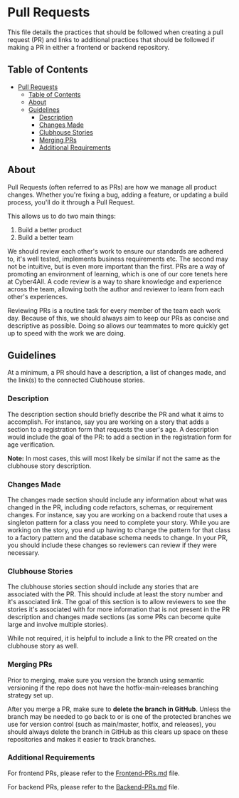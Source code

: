 # Pull Requests

This file details the practices that should be followed when creating a pull request (PR) and links to additional practices that should be followed if making a PR in either a frontend or backend repository.

## Table of Contents

- [Pull Requests](#pull-requests)
  - [Table of Contents](#table-of-contents)
  - [About](#about)
  - [Guidelines](#guidelines)
    - [Description](#description)
    - [Changes Made](#changes-made)
    - [Clubhouse Stories](#clubhouse-stories)
    - [Merging PRs](#merging-prs)
    - [Additional Requirements](#additional-requirements)

## About

Pull Requests (often referred to as PRs) are how we manage all product changes. Whether you're fixing a bug, adding a feature, or updating a build process, you'll do it through a Pull Request.

This allows us to do two main things:
1. Build a better product
2. Build a better team

We should review each other's work to ensure our standards are adhered to, it's well tested, implements business requirements etc. The second may not be intuitive, but is even more important than the first. PRs are a way of promoting an environment of learning, which is one of our core tenets here at Cyber4All. A code review is a way to share knowledge and experience across the team, allowing both the author and reviewer to learn from each other's experiences.

Reviewing PRs is a routine task for every member of the team each work day. Because of this, we should always aim to keep our PRs as concise and descriptive as possible. Doing so allows our teammates to more quickly get up to speed with the work we are doing.

## Guidelines

At a minimum, a PR should have a description, a list of changes made, and the link(s) to the connected Clubhouse stories.

### Description

The description section should briefly describe the PR and what it aims to accomplish.  For instance, say you are working on a story that adds a section to a registration form that requests the user's age.  A description would include the goal of the PR: to add a section in the registration form for age verification.

**Note:** In most cases, this will most likely be similar if not the same as the clubhouse story description.

### Changes Made

The changes made section should include any information about what was changed in the PR, including code refactors, schemas, or requirement changes.  For instance, say you are working on a backend route that uses a singleton pattern for a class you need to complete your story.  While you are working on the story, you end up having to change the pattern for that class to a factory pattern and the database schema needs to change.  In your PR, you should include these changes so reviewers can review if they were necessary.

### Clubhouse Stories

The clubhouse stories section should include any stories that are associated with the PR.  This should include at least the story number and it's associated link.  The goal of this section is to allow reviewers to see the stories it's associated with for more information that is not present in the PR description and changes made sections (as some PRs can become quite large and involve multiple stories).

While not required, it is helpful to include a link to the PR created on the clubhouse story as well.

### Merging PRs

Prior to merging, make sure you version the branch using semantic versioning if the repo does not have the hotfix-main-releases branching strategy set up.

After you merge a PR, make sure to **delete the branch in GitHub**.  Unless the branch may be needed to go back to or is one of the protected branches we use for version control (such as main/master, hotfix, and releases), you should always delete the branch in GitHub as this clears up space on these repositories and makes it easier to track branches.

### Additional Requirements

For frontend PRs, please refer to the [Frontend-PRs.md](Frontend-PRs.md) file.

For backend PRs, please refer to the [Backend-PRs.md](Backend-PRs.md) file.
